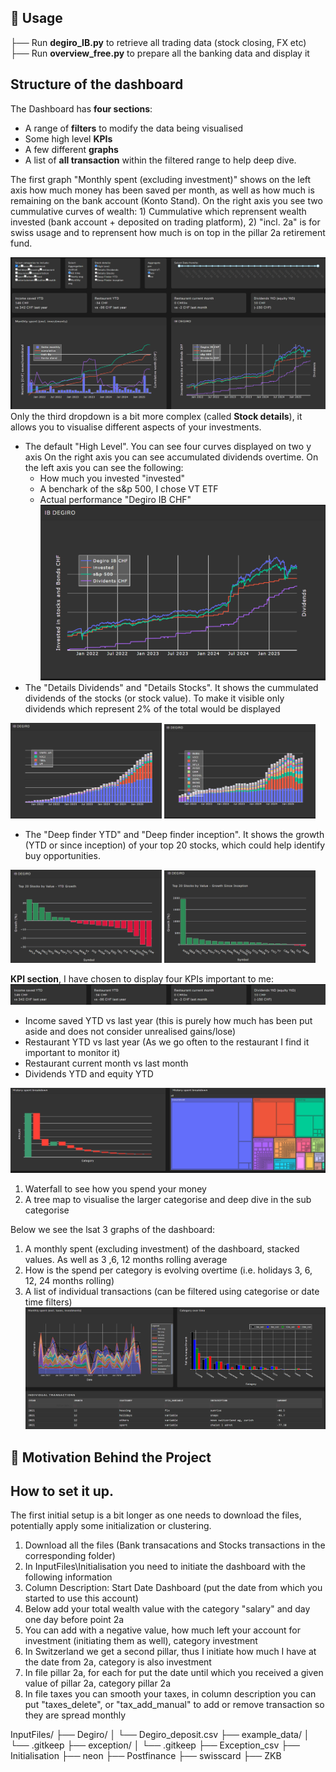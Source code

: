 ## 🚀 Usage 
├── Run **degiro_IB.py** to retrieve all trading data (stock closing, FX etc)  
├── Run **overview_free.py** to prepare all the banking data and display it

## Structure of the dashboard
The Dashboard has **four sections**:
- A range of **filters** to modify the data being visualised
- Some high level **KPIs**
- A few different **graphs**
- A list of **all transaction** within the filtered range to help deep dive.

The first graph "Monthly spent (excluding investment)" shows on the left axis how much money has been saved per month, as well as how much is remaining on the bank account (Konto Stand). On the right axis you see two cummulative curves of wealth: 1) Cummulative which reprensent wealth invested (bank account + deposited on trading platform), 2) "incl. 2a" is for swiss usage and to reprensent how much is on top in the pillar 2a retirement fund.

![Dashboard overview](assets/dashboard_top.png)
Only the third dropdown is a bit more complex (called **Stock details**), it allows you to visualise different aspects of your investments.
- The default "High Level". You can see four curves displayed on two y axis On the right axis you can see accumulated dividends overtime. On the left axis you can see the following:
    - How much you invested "invested"
    - A benchark of the s&p 500, I chose VT ETF
    - Actual performance "Degiro IB CHF"
![DeepFinder YTD](assets/stock_HighLevel.png)
- The "Details Dividends" and "Details Stocks". It shows the cummulated dividends of the stocks (or stock value). To make it visible only dividends which represent 2% of the total would be displayed
<p float="left">
  <img src="assets/dividends_details.png" width="48%" />
  <img src="assets/stock_details.png" width="48%" />
</p>

- The "Deep finder YTD" and "Deep finder inception". It shows the growth (YTD or since inception) of your top 20 stocks, which could help identify buy opportunities.
<p float="left">
  <img src="assets/deep_finder_YTD.png" width="48%" />
  <img src="assets/deep_finder_inception.png" width="48%" />
</p>


**KPI section**, I have chosen to display four KPIs important to me:
![KPI section](assets/KPI_section.png)
- Income saved YTD vs last year (this is purely how much has been put aside and does not consider unrealised gains/lose)
- Restaurant YTD vs last year (As we go often to the restaurant I find it important to monitor it)
- Restaurant current month vs last month
- Dividends YTD and equity YTD

![Tree map wateral](assets/treemap_waterfall.png)
1) Waterfall to see how you spend your money
2) A tree map to visualise the larger categorise and deep dive in the sub categorise

Below we see the lsat 3 graphs of the dashboard: 
1) A monthly spent (excluding investment) of the dashboard, stacked values. As well as 3 ,6, 12 months rolling average
2) How is the spend per category is evolving overtime (i.e. holidays 3, 6, 12, 24 months rolling)
3) A list of individual transactions (can be filtered using categorise or date time filters)
![Bottom graphs](assets/bottom_dashboard.png)

## 📌 Motivation Behind the Project

## How to set it up.
The first initial setup is a bit longer as one needs to download the files, potentially apply some initialization or clustering.
1) Download all the files (Bank transacations and Stocks transactions in the corresponding folder)
2) In InputFiles\Initialisation you need to initiate the dashboard with the following information
3) Column Description: Start Date Dashboard (put the date from which you started to use this account)
4) Below add your total wealth value with the category "salary" and day one day before point 2a
5) You can add with a negative value, how much left your account for investment (initiating them as well), category investment
6) In Switzerland we get a second pillar, thus I initiate how much I have at the date from 2a, category is also investment
7) In file pillar 2a, for each for put the date until which you received a given value of pillar 2a, category pillar 2a
8) In file taxes you can smooth your taxes, in column description you can put "taxes_delete", or "tax_add_manual" to add or remove transaction so they are spread monthly

InputFiles/ ├── Degiro/ │ └── Degiro_deposit.csv ├── example_data/ │ └── .gitkeep ├── exception/ │ └── .gitkeep ├── Exception_csv ├── Initialisation ├── neon ├── Postfinance ├── swisscard ├── ZKB